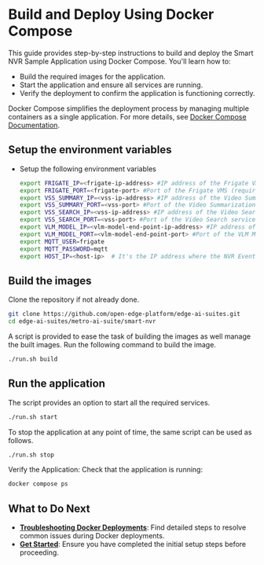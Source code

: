 # Build and Deploy Using Docker Compose

This guide provides step-by-step instructions to build and deploy the Smart NVR Sample Application using Docker Compose. You'll learn how to:
- Build the required images for the application.
- Start the application and ensure all services are running.
- Verify the deployment to confirm the application is functioning correctly.

Docker Compose simplifies the deployment process by managing multiple containers as a single application. For more details, see [Docker Compose Documentation](https://docs.docker.com/compose/).

## Setup the environment variables
- Setup the following environment variables
  ```bash
  export FRIGATE_IP=<frigate-ip-address> #IP address of the Frigate VMS (required)
  export FRIGATE_PORT=<frigate-port> #Port of the Frigate VMS (required, typically 5000)
  export VSS_SUMMARY_IP=<vss-ip-address> #IP address of the Video Summarization service (required)
  export VSS_SUMMARY_PORT=<vss-port> #Port of the Video Summarization service (required, typically 12345)
  export VSS_SEARCH_IP=<vss-ip-address> #IP address of the Video Search service (required)
  export VSS_SEARCH_PORT=<vss-port> #Port of the Video Search service (required, typically 12345)
  export VLM_MODEL_IP=<vlm-model-end-point-ip-address> #IP address of the VLM Model Endpoint (required)
  export VLM_MODEL_PORT=<vlm-model-end-point-port> #Port of the VLM Model Endpoint (required, typically 9766)
  export MQTT_USER=frigate           
  export MQTT_PASSWORD=mqtt 
  export HOST_IP=<host-ip>  # It's the IP address where the NVR Event Router will run

  ```

## Build the images
Clone the repository if not already done.
```bash
git clone https://github.com/open-edge-platform/edge-ai-suites.git
cd edge-ai-suites/metro-ai-suite/smart-nvr
```

A script is provided to ease the task of building the images as well manage the built images. Run the following command to build the image.
```bash
./run.sh build
```

## Run the application
The script provides an option to start all the required services.
  ```bash
  ./run.sh start
  ```

To stop the application at any point of time, the same script can be used as follows.
  ```bash
  ./run.sh stop
  ```

Verify the Application: Check that the application is running:
```bash
docker compose ps
```

## What to Do Next
- **[Troubleshooting Docker Deployments](./support.md#troubleshooting-docker-deployments)**: Find detailed steps to resolve common issues during Docker deployments.
- **[Get Started](./get-started.md)**: Ensure you have completed the initial setup steps before proceeding.
